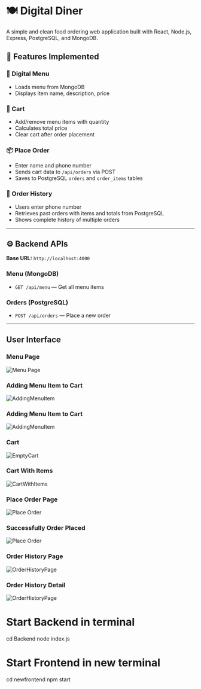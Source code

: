 # 🍽️ Digital Diner

A simple and clean food ordering web application built with React, Node.js, Express, PostgreSQL, and MongoDB.


## 🚀 Features Implemented

### 🧾 Digital Menu
- Loads menu from MongoDB
- Displays item name, description, price

### 🛒 Cart
- Add/remove menu items with quantity
- Calculates total price
- Clear cart after order placement

### 📦 Place Order
- Enter name and phone number
- Sends cart data to `/api/orders` via POST
- Saves to PostgreSQL `orders` and `order_items` tables

### 📖 Order History
- Users enter phone number
- Retrieves past orders with items and totals from PostgreSQL
- Shows complete history of multiple orders

---

## ⚙️ Backend APIs

**Base URL:** `http://localhost:4000`

### **Menu (MongoDB)**
- `GET /api/menu` — Get all menu items

### **Orders (PostgreSQL)**
- `POST /api/orders` — Place a new order  


---
## User Interface

### Menu Page
![Menu Page](assets/MenuItemPage.png)

### Adding Menu Item to Cart
![AddingMenuItem](assets/AddingMenuItem.png)

### Adding Menu Item to Cart
![AddingMenuItem](assets/AddingMenuItem.png)

### Cart
![EmptyCart](assets/EmptyCart.png)

### Cart With Items
![CartWithItems](assets/CartWithItems.png)


### Place Order Page
![Place Order](assets/PlaceOrderPage.png)

### Successfully Order Placed
![Place Order](assets/SuccessfullOrderPlacing.png)


### Order History Page
![OrderHistoryPage](assets/OrderHistoryPage.png)

### Order History Detail
![OrderHistoryPage](assets/OrderHistoryDetails.png)


# Start Backend in terminal
cd Backend
node index.js

# Start Frontend in new terminal
cd newfrontend
npm start
